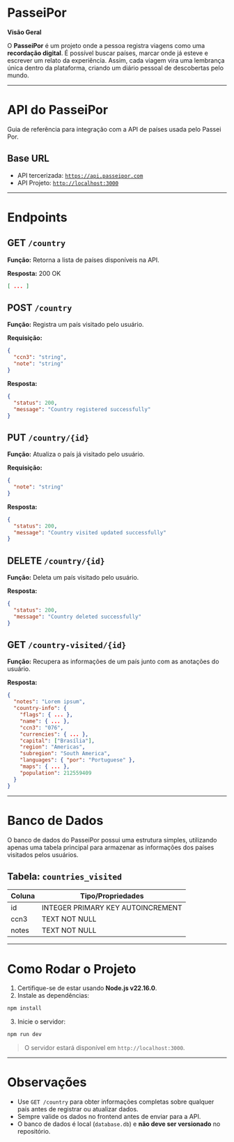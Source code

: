 # PasseiPor

**Visão Geral**

O **PasseiPor** é um projeto onde a pessoa registra viagens como uma **recordação digital**. É possível buscar países, marcar onde já esteve e escrever um relato da experiência. Assim, cada viagem vira uma lembrança única dentro da plataforma, criando um diário pessoal de descobertas pelo mundo.

---

# API do PasseiPor

Guia de referência para integração com a API de países usada pelo Passei Por.

## Base URL

* API tercerizada: [`https://api.passeipor.com`](https://api.passeipor.com)
* API Projeto: [`http://localhost:3000`](http://localhost:3000)


---

# Endpoints

## GET `/country`

**Função:** Retorna a lista de países disponíveis na API.

**Resposta:** 200 OK

```json
[ ... ]
```

## POST `/country`

**Função:** Registra um país visitado pelo usuário.

**Requisição:**

```json
{
  "ccn3": "string",
  "note": "string"
}
```

**Resposta:**

```json
{
  "status": 200,
  "message": "Country registered successfully"
}
```

## PUT `/country/{id}`

**Função:** Atualiza o país já visitado pelo usuário.

**Requisição:**

```json
{
  "note": "string"
}
```

**Resposta:**

```json
{
  "status": 200,
  "message": "Country visited updated successfully"
}
```

## DELETE `/country/{id}`

**Função:** Deleta um país visitado pelo usuário.

**Resposta:**

```json
{
  "status": 200,
  "message": "Country deleted successfully"
}
```

## GET `/country-visited/{id}`

**Função:** Recupera as informações de um país junto com as anotações do usuário.

**Resposta:**

```json
{
  "notes": "Lorem ipsum",
  "country-info": {
    "flags": { ... },
    "name": { ... },
    "ccn3": "076",
    "currencies": { ... },
    "capital": ["Brasília"],
    "region": "Americas",
    "subregion": "South America",
    "languages": { "por": "Portuguese" },
    "maps": { ... },
    "population": 212559409
  }
}
```

---

# Banco de Dados

O banco de dados do PasseiPor possui uma estrutura simples, utilizando apenas uma tabela principal para armazenar as informações dos países visitados pelos usuários.

## Tabela: `countries_visited`

| Coluna | Tipo/Propriedades                 |
| ------ | --------------------------------- |
| id     | INTEGER PRIMARY KEY AUTOINCREMENT |
| ccn3   | TEXT NOT NULL                     |
| notes  | TEXT NOT NULL                     |

---

# Como Rodar o Projeto

1. Certifique-se de estar usando **Node.js v22.16.0**.
2. Instale as dependências:

```bash
npm install
```

3. Inicie o servidor:

```bash
npm run dev
```

> O servidor estará disponível em `http://localhost:3000`.

---

# Observações

* Use `GET /country` para obter informações completas sobre qualquer país antes de registrar ou atualizar dados.
* Sempre valide os dados no frontend antes de enviar para a API.
* O banco de dados é local (`database.db`) e **não deve ser versionado** no repositório.
